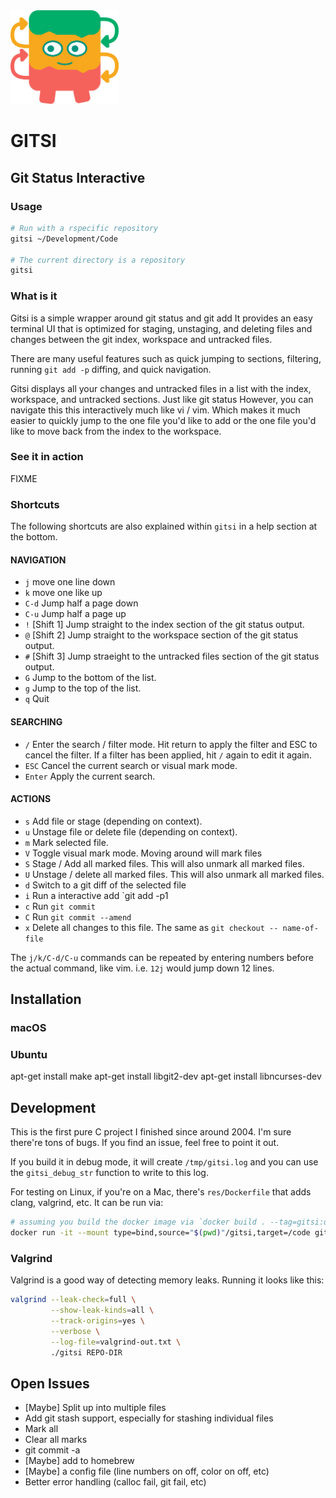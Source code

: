 <img src="design/logo.svg" height="150" />

# GITSI
## Git Status Interactive

### Usage

```bash
# Run with a rspecific repository
gitsi ~/Development/Code

# The current directory is a repository
gitsi
```

### What is it
Gitsi  is  a  simple  wrapper around git status and git add It provides an easy terminal UI that is optimized for staging, unstaging, and deleting files and changes between the git index, workspace and untracked files.

There are many useful features such as quick jumping to sections, filtering, running `git add -p` diffing, and quick navigation.

Gitsi displays all your changes and untracked files in a list with the index, workspace, and untracked sections. Just like git status However, you can navigate this this interactively much like vi / vim.  Which makes it much easier to quickly jump to the one file you'd like to add or the one file you'd like to move back from the index to the workspace.

### See it in action

FIXME

### Shortcuts

The following shortcuts are also explained within `gitsi` in a help section at the bottom.

#### NAVIGATION

- `j`      move one line down
- `k`      move one like up
- `C-d`    Jump half a page down
- `C-u`    Jump half a page up
- `!`      [Shift 1] Jump straight to the index section of the git status output.
- `@`      [Shift 2] Jump straight to the workspace section of the git status output.
- `#`      [Shift 3] Jump straeight to the untracked files section of the git status output.
- `G`      Jump to the bottom of the list.
- `g`      Jump to the top of the list.
- `q`      Quit

#### SEARCHING

- `/`      Enter the search / filter mode. Hit return to apply the filter and ESC to cancel the filter.  If a filter has been applied, hit `/` again to edit it again.
- `ESC`    Cancel the current search or visual mark mode.
- `Enter`  Apply the current search.

#### ACTIONS

- `s`      Add file or stage (depending on context).
- `u`      Unstage file or delete file (depending on context).
- `m`      Mark selected file.
- `V`      Toggle visual mark mode. Moving around will mark files
- `S`      Stage / Add all marked files.  This will also unmark all marked files.
- `U`      Unstage / delete all marked files.  This will also unmark all marked files.
- `d`      Switch to a git diff of the selected file
- `i`      Run a interactive add `git add -p1
- `c`      Run `git commit`
- `C`      Run `git commit --amend`
- `x`      Delete all changes to this file. The same as `git checkout -- name-of-file`

The `j/k/C-d/C-u` commands can be repeated by entering numbers before the actual command, like vim. i.e. `12j` would jump down 12 lines.

## Installation

### macOS

### Ubuntu
apt-get install make
apt-get install libgit2-dev
apt-get install libncurses-dev

## Development

This is the first pure C project I finished since around 2004. I'm sure there're tons of bugs. If you find an issue, feel free to point it out.

If you build it in debug mode, it will create `/tmp/gitsi.log` and you can use the `gitsi_debug_str` function to write to this log.

For testing on Linux, if you're on a Mac, there's `res/Dockerfile` that adds clang, valgrind, etc. It can be run via:

``` bash
# assuming you build the docker image via `docker build . --tag=gitsi:dev`
docker run -it --mount type=bind,source="$(pwd)"/gitsi,target=/code gitsi:dev bash
```

### Valgrind

Valgrind is a good way of detecting memory leaks. Running it looks like this:
``` bash
valgrind --leak-check=full \
         --show-leak-kinds=all \
         --track-origins=yes \
         --verbose \
         --log-file=valgrind-out.txt \
         ./gitsi REPO-DIR
```

## Open Issues

- [Maybe] Split up into multiple files
- Add git stash support, especially for stashing individual files
- Mark all
- Clear all marks
- git commit -a
- [Maybe] add to homebrew
- [Maybe] a config file (line numbers on off, color on off, etc)
- Better error handling (calloc fail, git fail, etc)
